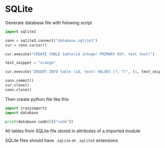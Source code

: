 # SQLite

Generate database file with folowing script

```python
import sqlite3

conn = sqlite3.connect("database.sqlite3")
cur = conn.cursor()

cur.execute("CREATE TABLE table(id integer PRIMARY KEY, text text)")

text_snippet = "orange"

cur.execute("INSERT INTO table (id, text) VALUES (?, ?)", (1, text_snippet))

conn.commit()
cur.close()
conn.close()
```

Then create python file like this

```python
import crazyimports
import database

print(database.code[0]["code"])
```

All tables from SQLite file stored in attributes of a imported module

SQLite files should have `.sqlite` or `.sqlite3` extensions

